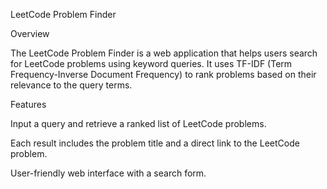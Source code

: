 LeetCode Problem Finder

Overview

The LeetCode Problem Finder is a web application that helps users search for LeetCode problems using keyword queries. It uses TF-IDF (Term Frequency-Inverse Document Frequency) to rank problems based on their relevance to the query terms.

Features

Input a query and retrieve a ranked list of LeetCode problems.

Each result includes the problem title and a direct link to the LeetCode problem.

User-friendly web interface with a search form.
